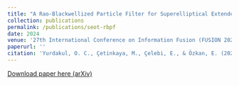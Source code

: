 ```yaml
---
title: "A Rao-Blackwellized Particle Filter for Superelliptical Extended Target Tracking"
collection: publications
permalink: /publications/seot-rbpf
date: 2024
venue: '27th International Conference on Information Fusion (FUSION 2024)'
paperurl: ''
citation: 'Yurdakul, O. C., Çetinkaya, M., Çelebi, E., & Özkan, E. (2024). A Rao-Blackwellized Particle Filter for Superelliptical Extended Target Tracking. Accepted for publication. <a href="http://arxiv.org/abs/2406.10389">http://arxiv.org/abs/2406.10389</a> '
---
```


<!-- In this paper, I propose a feature extraction technique based on Local Binary Pattern method, which assigns a binary code to each entry of a matrix based on its 8 surrounding entries. The method was first proposed for images, and was then adapted for 1D signals by taking an equal number of entries on each side of the center point.  -->

[Download paper here (arXiv)](http://arxiv.org/abs/2406.10389)

<!-- Lorem ipsum dolor sit amet, consectetur adipiscing elit, sed do eiusmod tempor incididunt ut labore et dolore magna aliqua. Ut enim ad minim veniam, quis nostrud exercitation ullamco laboris nisi ut aliquip ex ea commodo consequat. Duis aute irure dolor in reprehenderit in voluptate velit esse cillum dolore eu fugiat nulla pariatur. Excepteur sint occaecat cupidatat non proident, sunt in culpa qui officia deserunt mollit anim id est laborum. -->

